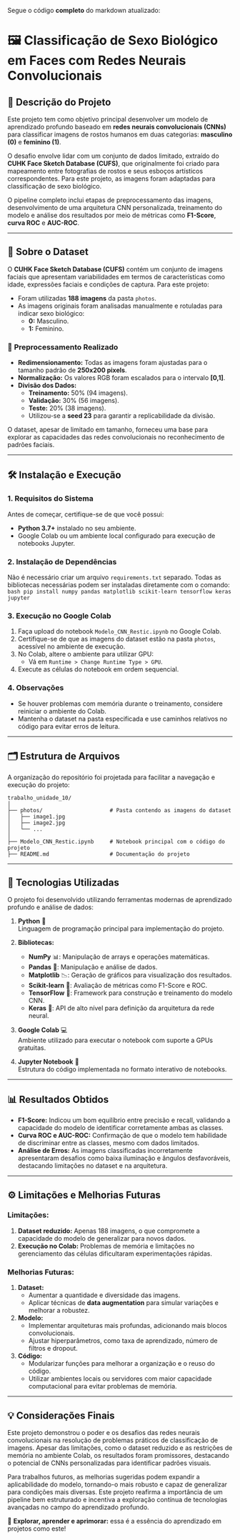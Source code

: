 Segue o código **completo** do markdown atualizado:


# 🖼️ **Classificação de Sexo Biológico em Faces com Redes Neurais Convolucionais**

## 🧠 **Descrição do Projeto**
Este projeto tem como objetivo principal desenvolver um modelo de aprendizado profundo baseado em **redes neurais convolucionais (CNNs)** para classificar imagens de rostos humanos em duas categorias: **masculino (0)** e **feminino (1)**.  

O desafio envolve lidar com um conjunto de dados limitado, extraído do **CUHK Face Sketch Database (CUFS)**, que originalmente foi criado para mapeamento entre fotografias de rostos e seus esboços artísticos correspondentes. Para este projeto, as imagens foram adaptadas para classificação de sexo biológico.  

O pipeline completo inclui etapas de preprocessamento das imagens, desenvolvimento de uma arquitetura CNN personalizada, treinamento do modelo e análise dos resultados por meio de métricas como **F1-Score**, **curva ROC** e **AUC-ROC**.  

---

## 📂 **Sobre o Dataset**

O **CUHK Face Sketch Database (CUFS)** contém um conjunto de imagens faciais que apresentam variabilidades em termos de características como idade, expressões faciais e condições de captura. Para este projeto:
- Foram utilizadas **188 imagens** da pasta `photos`.
- As imagens originais foram analisadas manualmente e rotuladas para indicar sexo biológico:
  - **0:** Masculino.  
  - **1:** Feminino.

### 🔧 **Preprocessamento Realizado**
- **Redimensionamento:** Todas as imagens foram ajustadas para o tamanho padrão de **250x200 pixels**.
- **Normalização:** Os valores RGB foram escalados para o intervalo **[0,1]**.
- **Divisão dos Dados:**
  - **Treinamento:** 50% (94 imagens).
  - **Validação:** 30% (56 imagens).
  - **Teste:** 20% (38 imagens).  
  - Utilizou-se a **seed 23** para garantir a replicabilidade da divisão.

O dataset, apesar de limitado em tamanho, forneceu uma base para explorar as capacidades das redes convolucionais no reconhecimento de padrões faciais.

---

## 🛠️ **Instalação e Execução**

### **1. Requisitos do Sistema**
Antes de começar, certifique-se de que você possui:
- **Python 3.7+** instalado no seu ambiente.
- Google Colab ou um ambiente local configurado para execução de notebooks Jupyter.

### **2. Instalação de Dependências**
Não é necessário criar um arquivo `requirements.txt` separado. Todas as bibliotecas necessárias podem ser instaladas diretamente com o comando:
`bash
pip install numpy pandas matplotlib scikit-learn tensorflow keras jupyter`


### **3. Execução no Google Colab**
1. Faça upload do notebook `Modelo_CNN_Restic.ipynb` no Google Colab.
2. Certifique-se de que as imagens do dataset estão na pasta `photos`, acessível no ambiente de execução.
3. No Colab, altere o ambiente para utilizar GPU:
   - Vá em `Runtime > Change Runtime Type > GPU`.
4. Execute as células do notebook em ordem sequencial.

### **4. Observações**
- Se houver problemas com memória durante o treinamento, considere reiniciar o ambiente do Colab.
- Mantenha o dataset na pasta especificada e use caminhos relativos no código para evitar erros de leitura.

---

## 🗂️ **Estrutura de Arquivos**

A organização do repositório foi projetada para facilitar a navegação e execução do projeto:

```
trabalho_unidade_10/
│
├── photos/                     # Pasta contendo as imagens do dataset
│   ├── image1.jpg
│   ├── image2.jpg
│   └── ...
│
├── Modelo_CNN_Restic.ipynb     # Notebook principal com o código do projeto
├── README.md                   # Documentação do projeto
```

---

## 🔬 **Tecnologias Utilizadas**

O projeto foi desenvolvido utilizando ferramentas modernas de aprendizado profundo e análise de dados:

1. **Python** 🐍  
   Linguagem de programação principal para implementação do projeto.

2. **Bibliotecas:**
   - **NumPy** 📊: Manipulação de arrays e operações matemáticas.
   - **Pandas** 🐼: Manipulação e análise de dados.
   - **Matplotlib** 📉: Geração de gráficos para visualização dos resultados.
   - **Scikit-learn** 🧮: Avaliação de métricas como F1-Score e ROC.
   - **TensorFlow** 🤖: Framework para construção e treinamento do modelo CNN.
   - **Keras** 🧠: API de alto nível para definição da arquitetura da rede neural.

3. **Google Colab** 💻  
   Ambiente utilizado para executar o notebook com suporte a GPUs gratuitas.

4. **Jupyter Notebook** 📓  
   Estrutura do código implementada no formato interativo de notebooks.

---

## 📊 **Resultados Obtidos**

- **F1-Score:** Indicou um bom equilíbrio entre precisão e recall, validando a capacidade do modelo de identificar corretamente ambas as classes.
- **Curva ROC e AUC-ROC:** Confirmação de que o modelo tem habilidade de discriminar entre as classes, mesmo com dados limitados.
- **Análise de Erros:** As imagens classificadas incorretamente apresentaram desafios como baixa iluminação e ângulos desfavoráveis, destacando limitações no dataset e na arquitetura.

---

## ⚙️ **Limitações e Melhorias Futuras**

### **Limitações:**
1. **Dataset reduzido:** Apenas 188 imagens, o que compromete a capacidade do modelo de generalizar para novos dados.
2. **Execução no Colab:** Problemas de memória e limitações no gerenciamento das células dificultaram experimentações rápidas.

### **Melhorias Futuras:**
1. **Dataset:**
   - Aumentar a quantidade e diversidade das imagens.
   - Aplicar técnicas de **data augmentation** para simular variações e melhorar a robustez.
2. **Modelo:**
   - Implementar arquiteturas mais profundas, adicionando mais blocos convolucionais.
   - Ajustar hiperparâmetros, como taxa de aprendizado, número de filtros e dropout.
3. **Código:**
   - Modularizar funções para melhorar a organização e o reuso do código.
   - Utilizar ambientes locais ou servidores com maior capacidade computacional para evitar problemas de memória.

---

## 💡 **Considerações Finais**

Este projeto demonstrou o poder e os desafios das redes neurais convolucionais na resolução de problemas práticos de classificação de imagens. Apesar das limitações, como o dataset reduzido e as restrições de memória no ambiente Colab, os resultados foram promissores, destacando o potencial de CNNs personalizadas para identificar padrões visuais.

Para trabalhos futuros, as melhorias sugeridas podem expandir a aplicabilidade do modelo, tornando-o mais robusto e capaz de generalizar para condições mais diversas. Este projeto reafirma a importância de um pipeline bem estruturado e incentiva a exploração contínua de tecnologias avançadas no campo do aprendizado profundo.

🎯 **Explorar, aprender e aprimorar:** essa é a essência do aprendizado em projetos como este!
``` 
